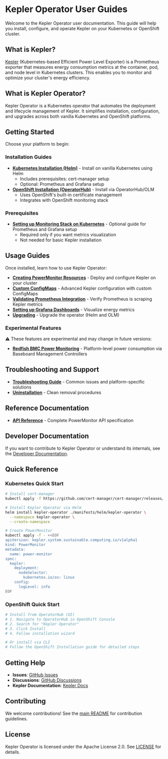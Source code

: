 # Kepler Operator User Guides

Welcome to the Kepler Operator user documentation. This guide will help you install, configure, and operate Kepler on your Kubernetes or OpenShift cluster.

## What is Kepler?

[Kepler](https://github.com/sustainable-computing-io/kepler) (Kubernetes-based Efficient Power Level Exporter) is a Prometheus exporter that measures energy consumption metrics at the container, pod, and node level in Kubernetes clusters. This enables you to monitor and optimize your cluster's energy efficiency.

## What is Kepler Operator?

Kepler Operator is a Kubernetes operator that automates the deployment and lifecycle management of Kepler. It simplifies installation, configuration, and upgrades across both vanilla Kubernetes and OpenShift platforms.

## Getting Started

Choose your platform to begin:

### Installation Guides

- **[Kubernetes Installation (Helm)](installation/kubernetes.md)** - Install on vanilla Kubernetes using Helm
  - Includes prerequisites: cert-manager setup
  - Optional: Prometheus and Grafana setup
- **[OpenShift Installation (OperatorHub)](installation/openshift.md)** - Install via OperatorHub/OLM
  - Uses OpenShift's built-in certificate management
  - Integrates with OpenShift monitoring stack

### Prerequisites

- **[Setting up Monitoring Stack on Kubernetes](installation/monitoring-stack-kubernetes.md)** - Optional guide for Prometheus and Grafana setup
  - Required only if you want metrics visualization
  - Not needed for basic Kepler installation

## Usage Guides

Once installed, learn how to use Kepler Operator:

- **[Creating PowerMonitor Resources](guides/power-monitor.md)** - Deploy and configure Kepler on your cluster
- **[Custom ConfigMaps](guides/custom-configmaps.md)** - Advanced Kepler configuration with custom ConfigMaps
- **[Validating Prometheus Integration](guides/validating-prometheus-integration.md)** - Verify Prometheus is scraping Kepler metrics
- **[Setting up Grafana Dashboards](guides/grafana-dashboard.md)** - Visualize energy metrics
- **[Upgrading](guides/upgrading.md)** - Upgrade the operator (Helm and OLM)

### Experimental Features

⚠️ These features are experimental and may change in future versions:

- **[Redfish BMC Power Monitoring](guides/experimental/redfish.md)** - Platform-level power consumption via Baseboard Management Controllers

## Troubleshooting and Support

- **[Troubleshooting Guide](guides/troubleshooting.md)** - Common issues and platform-specific solutions
- **[Uninstallation](reference/uninstallation.md)** - Clean removal procedures

## Reference Documentation

- **[API Reference](reference/api.md)** - Complete PowerMonitor API specification

## Developer Documentation

If you want to contribute to Kepler Operator or understand its internals, see the [Developer Documentation](../developer/README.md).

## Quick Reference

### Kubernetes Quick Start

```bash
# Install cert-manager
kubectl apply -f https://github.com/cert-manager/cert-manager/releases/download/v1.18.2/cert-manager.yaml

# Install Kepler Operator via Helm
helm install kepler-operator ./manifests/helm/kepler-operator \
  --namespace kepler-operator \
  --create-namespace

# Create PowerMonitor
kubectl apply -f - <<EOF
apiVersion: kepler.system.sustainable.computing.io/v1alpha1
kind: PowerMonitor
metadata:
  name: power-monitor
spec:
  kepler:
    deployment:
      nodeSelector:
        kubernetes.io/os: linux
    config:
      logLevel: info
EOF
```

### OpenShift Quick Start

```bash
# Install from OperatorHub (UI)
# 1. Navigate to OperatorHub in OpenShift Console
# 2. Search for "Kepler Operator"
# 3. Click Install
# 4. Follow installation wizard

# Or install via CLI
# Follow the OpenShift Installation guide for detailed steps
```

## Getting Help

- **Issues**: [GitHub Issues](https://github.com/sustainable-computing-io/kepler-operator/issues)
- **Discussions**: [GitHub Discussions](https://github.com/sustainable-computing-io/kepler-operator/discussions)
- **Kepler Documentation**: [Kepler Docs](https://sustainable-computing.io/)

## Contributing

We welcome contributions! See the [main README](../../README.md) for contribution guidelines.

## License

Kepler Operator is licensed under the Apache License 2.0. See [LICENSE](../../LICENSES) for details.
